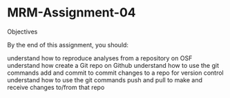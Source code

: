 # MRM-Assignment-04
Objectives

By the end of this assignment, you should:

understand how to reproduce analyses from a repository on OSF
understand how create a Git repo on Github
understand how to use the git commands add and commit to commit changes to a repo for version control
understand how to use the git commands push and pull to make and receive changes to/from that repo
